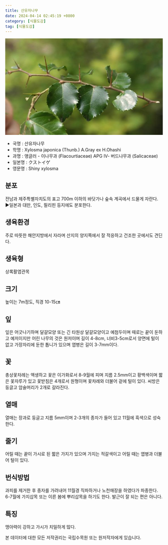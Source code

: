 ```yaml
---
title: 산유자나무
date: 2024-04-14 02:45:19 +0800
category: [식물도감]
tag: [식물도감]
---
```




![산유자나무](/assets/img/fileUpload/plants/basic/Flacourtiaceae/Xylosma/19875/19875_20160808110019852files_th2.jpg)
- 국명 : 산유자나무
- 학명 : Xylosma japonica (Thunb.) A.Gray ex H.Ohashi
- 과명 : 앵글러 - 이나무과 (Flacourtiaceae) APG Ⅳ- 버드나무과 (Salicaceae)
- 일본명 : クストイゲ
- 영문명 : Shiny xylosma


## 분포
전남과 제주특별자치도의 표고 700m 이하의 바닷가나 숲속 계곡에서 드물게 자란다. 
▶일본과 대만, 인도, 필리핀 등지에도 분포한다.
## 생육환경
주로 따뜻한 해안지방에서 자라며 산지의 양지쪽에서 잘 적응하고 건조한 곳에서도 견딘다.
## 생육형
상록활엽관목
## 크기
높이는 7m정도, 직경 10-15㎝
## 잎
잎은 어긋나기하며 달걀모양 또는 긴 타원상 달걀모양이고 예첨두이며 때로는 끝이 둔하고 예저이지만 어린 나무의 것은 원저이며 길이 4-8cm, 너비3-5cm로서 양면에 털이 없고 가장자리에 둔한 톱니가 있으며 엽병은 길이 3-7mm이다.
## 꽃
총상꽃차례는 액생하고 꽃은 이가화로서 8-9월에 피며 지름 2.5mm이고 황백색이며 짧은 꽃자루가 있고 꽃받침은 4개로서 원형이며 꽃차례와 더불어 겉에 털이 있다. 씨방은 둥글고 암술머리가 2개로 갈라진다.
## 열매
열매는 장과로 둥글고 지름 5mm이며 2-3개의 종자가 들어 있고 11월에 흑색으로 성숙한다.
## 줄기
어릴 때는 끝이 가시로 된 짧은 가지가 있으며 가지는 적갈색이고 어릴 때는 엽병과 더불어 털이 있다.
## 번식방법
과피를 제거한 후 종자를 가려내어 11월경 직파하거나 노천매장을 하였다가 파종한다. 6-7월에 가지삽목 또는 이른 봄에 뿌리삽목을 하기도 한다. 발근이 잘 되는 편은 아니다.
## 특징
맹아력이 강하고 가시가 치밀하게 많다.






본 데이터에 대한 모든 저작권리는 국립수목원 또는 원저작자에게 있습니다.
